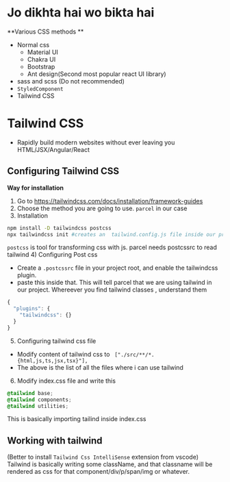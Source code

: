 # Jo dikhta hai wo bikta hai

**Various CSS methods **
- Normal css
  - Material UI
  - Chakra UI
  - Bootstrap
  - Ant design(Second most popular react UI library)
- sass and scss (Do not recommended)
- `StyledComponent`
- Tailwind CSS

# Tailwind CSS
- Rapidly build modern websites without ever leaving you HTML/JSX/Angular/React

## Configuring Tailwind CSS

**Way for installation**
1) Go to https://tailwindcss.com/docs/installation/framework-guides
2) Choose the method you are going to use. `parcel` in our case
3) Installation 
```bash
npm install -D tailwindcss postcss
npx tailwindcss init #creates an  tailwind.config.js file inside our project
```
`postcss` is tool for transforming css with js. parcel needs postcssrc to read tailwind
4) Configuring Post css
  - Create a `.postcssrc` file in your project root, and enable the tailwindcss plugin.
  - paste this inside that. This will tell parcel that we are using tailwind in our project. Whereever you find tailwind classes , understand them
  ```js
  {
    "plugins": {
      "tailwindcss": {}
    }
  }
```
5) Configuring tailwind css file
  - Modify content of tailwind css  to ` ["./src/**/*.{html,js,ts,jsx,tsx}"],`
  - The above is the list of all the files where i can use tailwind

6) Modify index.css file and write this
```index.css
@tailwind base;
@tailwind components;
@tailwind utilities;
```
This is basically importing tailind inside index.css

## Working with tailwind
(Better to install `Tailwind Css IntelliSense` extension from vscode) 
Tailwind is basically writing some className, and that classname will be rendered as css for that component/div/p/span/img or whatever.
